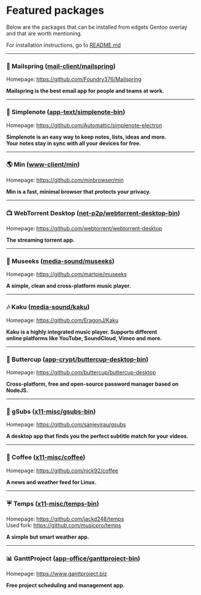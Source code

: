 # Featured packages

Below are the packages that can be installed from edgets Gentoo overlay and that are worth mentioning.

For installation instructions, go to [README.md](https://github.com/BlueManCZ/edgets/blob/master/README.md)

---

### :email: Mailspring ([mail-client/mailspring](https://github.com/BlueManCZ/edgets/tree/master/mail-client/mailspring))

Homepage: https://github.com/Foundry376/Mailspring

__Mailspring is the best email app for people and teams at work.__

---

### :notebook: Simplenote ([app-text/simplenote-bin](https://github.com/BlueManCZ/edgets/tree/master/app-text/simplenote-bin))

Homepage: https://github.com/Automattic/simplenote-electron

__Simplenote is an easy way to keep notes, lists, ideas and more.<br>
Your notes stay in sync with all your devices for free.__

---

### :earth_americas: Min ([www-client/min](https://github.com/BlueManCZ/edgets/tree/master/www-client/min))

Homepage: https://github.com/minbrowser/min

__Min is a fast, minimal browser that protects your privacy.__

---

### :tv: WebTorrent Desktop ([net-p2p/webtorrent-desktop-bin](https://github.com/BlueManCZ/edgets/tree/master/net-p2p/webtorrent-desktop-bin))

Homepage: https://github.com/webtorrent/webtorrent-desktop

__The streaming torrent app.__

---

### :musical_note: Museeks ([media-sound/museeks](https://github.com/BlueManCZ/edgets/tree/master/media-sound/museeks))

Homepage: https://github.com/martpie/museeks

__A simple, clean and cross-platform music player.__

---

### :notes: Kaku ([media-sound/kaku](https://github.com/BlueManCZ/edgets/tree/master/media-sound/kaku))

Homepage: https://github.com/EragonJ/Kaku

__Kaku is a highly integrated music player. Supports different<br>
online platforms like YouTube, SoundCloud, Vimeo and more.__

---

### :closed_lock_with_key: Buttercup ([app-crypt/buttercup-desktop-bin](https://github.com/BlueManCZ/edgets/tree/master/app-crypt/buttercup-desktop-bin))

Homepage: https://github.com/buttercup/buttercup-desktop

__Cross-platform, free and open-source password manager based on NodeJS.__

---

### :page_facing_up: gSubs ([x11-misc/gsubs-bin](https://github.com/BlueManCZ/edgets/tree/master/x11-misc/gsubs-bin))

Homepage: https://github.com/sanjevirau/gsubs

__A desktop app that finds you the perfect subtitle match for your videos.__

---

### :newspaper: Coffee ([x11-misc/coffee](https://github.com/BlueManCZ/edgets/tree/master/x11-misc/coffee))

Homepage: https://github.com/nick92/coffee

__A news and weather feed for Linux.__

---

### :umbrella: Temps ([x11-misc/temps-bin](https://github.com/BlueManCZ/edgets/tree/master/x11-misc/temps-bin))

Homepage: https://github.com/jackd248/temps<br>
Used fork: https://github.com/musicpro/temps

__A simple but smart weather app.__

---

### :bar_chart: GanttProject ([app-office/ganttproject-bin](https://github.com/BlueManCZ/edgets/tree/master/app-office/ganttproject-bin))

Homepage: https://www.ganttproject.biz

__Free project scheduling and management app.__
